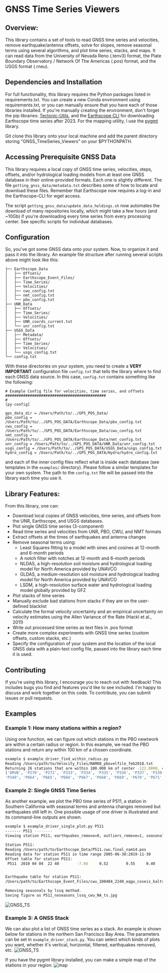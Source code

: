 # GNSS Time Series Viewers

## Overview:
This library contains a set of tools to read GNSS time series and velocities, remove earthquake/antenna offsets, solve for slopes, remove seasonal terms using several algorithms, and plot time series, stacks, and maps.  It can read data from the University of Nevada Reno (.tenv3) format, the Plate Boundary Observatory / Network Of The Americas (.pos) format, and the USGS format (.rneu).


## Dependencies and Installation
For full functionality, this library requires the Python packages listed in requirements.txt. 
You can create a new Conda environment using requirements.txt, or you can manually ensure that you have each of those libraries installed.
If you're manually creating the environment, don't forget the pip libraries: [Tectonic-Utils](https://github.com/kmaterna/Tectonic_Utils), 
and the [Earthscope CLI](https://gitlab.com/earthscope/public/earthscope-cli) for downloading Earthscope time series after 2023. 
For the mapping utility, I use the [pygmt](https://github.com/GenericMappingTools/pygmt) library.

Git clone this library onto your local machine and add the parent directory storing "GNSS_TimeSeries_Viewers" on your $PYTHONPATH. 


## Accessing Prerequisite GNSS Data
This library requires a local copy of GNSS time series, velocities, steps, offsets, and/or hydrological loading models from 
at least one GNSS database in their online-provided formats. Each one is slightly different.  The file ```getting_gnss_data/metadata.txt``` describes some of how to locate and download these files.
Remember that Earthscope now requires a log-in and the Earthscope-CLI for wget access.  
 

The script ```getting_gnss_data/update_data_holdings.sh``` now automates the download of many repositories locally, which might take 
a few hours (and ~10Gb) if you're downloading every time series from every processing center.  See specific scripts for individual databases.  

## Configuration

So, you've got some GNSS data onto your system. Now, to organize it and pass it into the library. An example file structure after running several scripts above might look like this:

```commandline 
├── Earthscope_Data
│   ├── Offsets/
│   ├── Earthscope_Event_Files/
│   ├── Time_Series/
│   ├── Velocities/
│   ├── cwu_config.txt
│   ├── nmt_config.txt
│   └── pbo_config.txt
├── UNR_Data
│   ├── Offsets/
│   ├── Time_Series/
│   ├── Velocities/
│   ├── UNR_coords_current.txt
│   └── unr_config.txt
├── USGS_Data
│   ├── Metadata/
│   ├── Offsets/
│   ├── Time_Series/
│   ├── Velocities/
│   └── usgs_config.txt
└── config.txt
```
With these directories on your system, you need to create a **VERY IMPORTANT** configuration file ```config.txt``` that tells the library where to find each GNSS data source.
In this case, ```config.txt``` contains something like the following:

```commandline 
# Example Config file for velocities, time series, and offsets
#############################################
# 
[py-config]

gps_data_dir = /Users/Path/to/../GPS_POS_Data/
pbo_config = /Users/Path/to/../GPS_POS_DATA/Earthscope_Data/pbo_config.txt
cwu_config = /Users/Path/to/../GPS_POS_DATA/Earthscope_Data/cwu_config.txt
nmt_config = /Users/Path/to/../GPS_POS_DATA/Earthscope_Data/nmt_config.txt
unr_config = /Users/Path/to/../GPS_POS_DATA/UNR_Data/unr_config.txt
usgs_config = /Users/Path/to/../GPS_POS_DATA/USGS_Data/usgs_config.txt
hydro_config = /Users/Path/to/../GPS_POS_DATA/Hydro/hydro_config.txt
```

and each of the inner config files reflect what is inside each database (see templates in the ```examples/``` directory). 
Please follow a similar templates for your own system. The path to the ```config.txt``` file will be passed into the library each time you use it.


## Library Features:
From this library, one can:
* Download local copies of GNSS velocities, time series, and offsets from the UNR, Earthscope, and USGS databases.
* Plot single GNSS time series (3-component)
* Read time series and velocities from UNR, PBO, CWU, and NMT formats
* Extract offsets at the times of earthquakes and antenna changes
* Remove seasonal terms using:
    * Least Squares fitting to a model with sines and cosines at 12-month and 6-month periods
    * A notch filter with notches at 12-month and 6-month periods
    * NLDAS, a high-resolution soil moisture and hydrological loading model for North America provided by UNAVCO
    * GLDAS, a medium-resolution soil moisture and hydrological loading model for North America provided by UNAVCO
    * LSDM, a high-resolution surface water and hydrological loading model globally provided by GFZ
* Plot stacks of time series
* Manually exclude bad stations from stacks if they are on the user-defined blacklist
* Calculate the formal velocity uncertainty and an empirical uncertainty on velocity estimates using the Allen Variance of the Rate (Hackl et al., 2011)
* Write out processed time series as text files in .pos format
* Create more complex experiments with GNSS time series (custom offsets, custom stacks, etc.)
* Specify the configuration of your system and the location of the local GNSS data with a plain-text config file, passed into the library each time it is used.

## Contributing
If you're using this library, I encourage you to reach out with feedback!  This includes bugs you find and features you'd like to see included. 
I'm happy to discuss and work together on this code. To contribute, you can submit issues or pull requests.


## Examples

### Example 1: How many stations within a region?
Using one function, we can figure out which stations in the PBO newtwork are within a certain radius or region. In this example, we read the PBO stations and return any within 100 km of a chosen coordinate.
```bash
example $ example_driver_find_within_radius.py 
Reading /Users/path/to/Velocity_Files/NAM08_pbovelfile_feb2018.txt
Returning 26 stations that are within 100.000 km of center -122.0000, 40.0000
['ORVB', 'P270', 'P272', 'P333', 'P334', 'P335', 'P336', 'P337', 'P339', 'P341', 'P344', 'P345', 'P346', 
'P349', 'P664', 'P665', 'P666', 'P667', 'P668', 'P669', 'P670', 'P671', 'P794', 'QUIN', 'SUTB', 'WDCB']
```


### Example 2: Single GNSS Time Series
As another example, we plot the PBO time series of P511, a station in Southern California with seasonal terms and antenna changes removed but earthquakes still left in. One possible usage of one driver is illustrated and its command-line outputs are shown.
```bash
example $ example_driver_single_plot.py P511
------- P511 --------
Viewing station P511, earthquakes_remove=0, outliers_remove=1, seasonals_remove=1, datasource=cwu, refframe=NA

Station P511: 
Reading /Users/path/to/Earthscope_Data/P511.cwu.final_nam14.pos
Reading data for station P511 in time range 2005-06-30:2019-11-30
Offset table for station P511:
 P511  2010 04 04  22 40        -7.66     0.52        0.55     0.40       3.19     1.87  OffEq ! EQ GU Location   32.14485  244.62646 ID ANSS(ComCat) ci14607652 


Earthquake table for station P511:
/Users/path/to/Earthscope_Event_Files/cwu_100404_2240_eqgu_coseis_kalts.evt: 244.70390  33.88694     0.55    -7.66      0.40     0.52   0.000     3.19     1.87  P511_GGU

Removing seasonals by lssq method.
Saving figure as P511_noseasons_lssq_cwu_NA_ts.jpg 
```
![GNSS_TS](https://github.com/kmaterna/Mendocino_Geodesy/blob/master/examples_and_configs/example_pngs/P511_noseasons_lssq_cwu_NA_ts.jpg)

### Example 3: A GNSS Stack
We can also plot a list of GNSS time series as a stack.  An example is shown below for stations in the northern San Francisco Bay Area. The parameters can be set in ```example_driver_stack.py```.  You can select which kinds of plots you want, whether it's vertical, horizontal, filtered, earthquakes removed, etc.
![GNSS_TS](https://github.com/kmaterna/Mendocino_Geodesy/blob/master/examples_and_configs/example_pngs/NBay_-122.0_38.0_40_TS_noeq.png)

If you have the pygmt library installed, you can make a simple map of the stations in your region:
![map](https://github.com/kmaterna/Mendocino_Geodesy/blob/master/examples_and_configs/example_pngs/NBay_-122.0_38.0_40_map.png)

